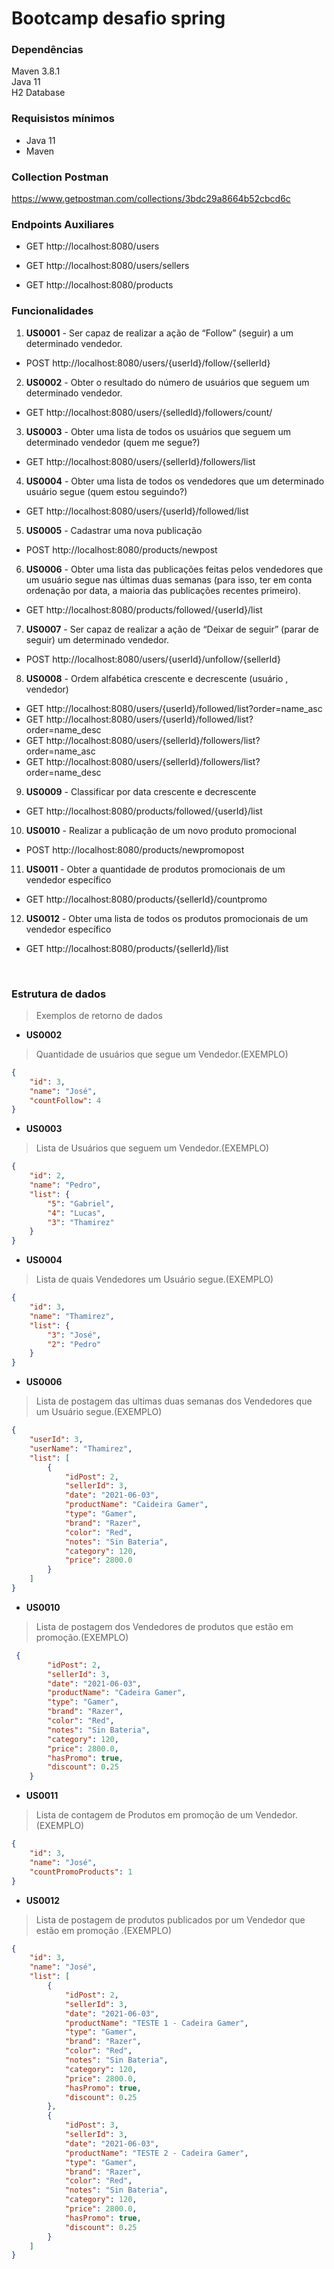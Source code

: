 # Bootcamp desafio spring

### Dependências

Maven 3.8.1 </br>
Java 11 </br>
H2 Database </br>

### Requisistos mínimos
- Java 11
- Maven

### Collection Postman

https://www.getpostman.com/collections/3bdc29a8664b52cbcd6c

### Endpoints Auxiliares

- GET http://localhost:8080/users

- GET http://localhost:8080/users/sellers

- GET http://localhost:8080/products

### Funcionalidades 


1. **US0001** - Ser capaz de realizar a ação de “Follow” (seguir) a um determinado vendedor.
  - POST http://localhost:8080/users/{userId}/follow/{sellerId}
  
2. **US0002** - Obter o resultado do número de usuários que seguem um determinado
vendedor.
  - GET http://localhost:8080/users/{selledId}/followers/count/
  
3. **US0003** - Obter uma lista de todos os usuários que seguem um determinado vendedor
(quem me segue?)
  - GET http://localhost:8080/users/{sellerId}/followers/list
  
4. **US0004** - Obter uma lista de todos os vendedores que um determinado usuário segue
(quem estou seguindo?)
  - GET http://localhost:8080/users/{userId}/followed/list
  
5. **US0005** - Cadastrar uma nova publicação
  - POST http://localhost:8080/products/newpost

6. **US0006** - Obter uma lista das publicações feitas pelos vendedores que um usuário segue
nas últimas duas semanas (para isso, ter em conta ordenação por data, a maioria das
publicações recentes primeiro).
  - GET http://localhost:8080/products/followed/{userId}/list

7. **US0007** - Ser capaz de realizar a ação de “Deixar de seguir” (parar de seguir) um
determinado vendedor.
  - POST http://localhost:8080/users/{userId}/unfollow/{sellerId}

8. **US0008** - Ordem alfabética crescente e decrescente (usuário , vendedor)
  - GET http://localhost:8080/users/{userId}/followed/list?order=name_asc
  - GET http://localhost:8080/users/{userId}/followed/list?order=name_desc
  - GET http://localhost:8080/users/{sellerId}/followers/list?order=name_asc
  - GET http://localhost:8080/users/{sellerId}/followers/list?order=name_desc

9. **US0009** - Classificar por data crescente e decrescente
  - GET http://localhost:8080/products/followed/{userId}/list


10. **US0010** - Realizar a publicação de um novo produto promocional
  - POST http://localhost:8080/products/newpromopost


11. **US0011** - Obter a quantidade de produtos promocionais de um vendedor específico
  - GET http://localhost:8080/products/{sellerId}/countpromo

12. **US0012** - Obter uma lista de todos os produtos promocionais de um vendedor específico
  - GET http://localhost:8080/products/{sellerId}/list
  
<br />

### **Estrutura de dados** 
> Exemplos de retorno de dados

- **US0002**
> Quantidade de usuários que segue um Vendedor.(EXEMPLO)

```json
{
    "id": 3,
    "name": "José",
    "countFollow": 4
}
```

- **US0003**
> Lista de Usuários que seguem um Vendedor.(EXEMPLO)

```json
{
    "id": 2,
    "name": "Pedro",
    "list": {
        "5": "Gabriel",
        "4": "Lucas",
        "3": "Thamirez"
    }
}
```

- **US0004**
> Lista de quais Vendedores um Usuário segue.(EXEMPLO)

```json
{
    "id": 3,
    "name": "Thamirez",
    "list": {
        "3": "José",
        "2": "Pedro"
    }
}
```

- **US0006**
> Lista de postagem das ultimas duas semanas dos Vendedores que um Usuário segue.(EXEMPLO)

```json
{
    "userId": 3,
    "userName": "Thamirez",
    "list": [
        {
            "idPost": 2,
            "sellerId": 3,
            "date": "2021-06-03",
            "productName": "Caideira Gamer",
            "type": "Gamer",
            "brand": "Razer",
            "color": "Red",
            "notes": "Sin Bateria",
            "category": 120,
            "price": 2800.0
        }
    ]
}
```

- **US0010**
> Lista de postagem dos Vendedores de produtos que estão em promoção.(EXEMPLO)

```json
 {
        "idPost": 2,
        "sellerId": 3,
        "date": "2021-06-03",
        "productName": "Cadeira Gamer",
        "type": "Gamer",
        "brand": "Razer",
        "color": "Red",
        "notes": "Sin Bateria",
        "category": 120,
        "price": 2800.0,
        "hasPromo": true,
        "discount": 0.25
    }

```

- **US0011**
> Lista de contagem de Produtos em promoção de um Vendedor.(EXEMPLO)

```json
{
    "id": 3,
    "name": "José",
    "countPromoProducts": 1
}

```

- **US0012**
> Lista de postagem de produtos publicados por um Vendedor que estão em promoção .(EXEMPLO)

```json
{
    "id": 3,
    "name": "José",
    "list": [
        {
            "idPost": 2,
            "sellerId": 3,
            "date": "2021-06-03",
            "productName": "TESTE 1 - Cadeira Gamer",
            "type": "Gamer",
            "brand": "Razer",
            "color": "Red",
            "notes": "Sin Bateria",
            "category": 120,
            "price": 2800.0,
            "hasPromo": true,
            "discount": 0.25
        },
        {
            "idPost": 3,
            "sellerId": 3,
            "date": "2021-06-03",
            "productName": "TESTE 2 - Cadeira Gamer",
            "type": "Gamer",
            "brand": "Razer",
            "color": "Red",
            "notes": "Sin Bateria",
            "category": 120,
            "price": 2800.0,
            "hasPromo": true,
            "discount": 0.25
        }
    ]
}

```

